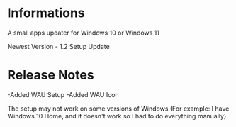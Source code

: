 # Informations
A small apps updater for Windows 10 or Windows 11

Newest Version - 1.2 Setup Update

# Release Notes
-Added WAU Setup
-Added WAU Icon

The setup may not work on some versions of Windows (For example: I have Windows 10 Home, and it doesn't work so I had to do everything manually)
